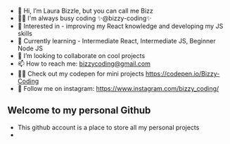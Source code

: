 - 👋 Hi, I’m Laura Bizzle, but you can call me Bizz
- 👩‍💻 I'm always busy coding ✨@bizzy-coding✨
- 👀 Interested in - improving my React knowledge and developing my JS skills 
- 🌱 Currently learning - Intermediate React, Intermediate JS, Beginner Node JS
- 💞️ I’m looking to collaborate on cool projects
- 📫 How to reach me: bizzycoding@gmail.com
- 👩‍💻 Check out my codepen for mini projects https://codepen.io/Bizzy-Coding
- 💜 Follow me on instagram: https://www.instagram.com/bizzy_coding/



## Welcome to my personal Github 

- This github account is a place to store all my personal projects
- 

<!---
bizzy-coding/bizzy-coding is a ✨ special ✨ repository because its `README.md` (this file) appears on your GitHub profile.
You can click the Preview link to take a look at your changes.
--->
